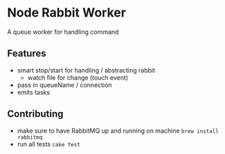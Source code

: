 Node Rabbit Worker
==================

A queue worker for handling command

Features
--------

* smart stop/start for handling / abstracting rabbit
  * watch file for change (touch event)
* pass in queueName / connection
* emits tasks

Contributing
------------

* make sure to have RabbitMQ up and running on machine `brew install rabbitmq`
* run all tests `cake test`



